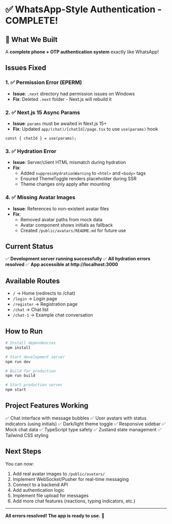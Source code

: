 # ✅ WhatsApp-Style Authentication - COMPLETE!

## 🎉 What We Built

A **complete phone + OTP authentication system** exactly like WhatsApp!

## Issues Fixed

### 1. ✅ Permission Error (EPERM)
- **Issue**: `.next` directory had permission issues on Windows
- **Fix**: Deleted `.next` folder - Next.js will rebuild it

### 2. ✅ Next.js 15 Async Params
- **Issue**: `params` must be awaited in Next.js 15+
- **Fix**: Updated `app/(chat)/[chatId]/page.tsx` to use `use(params)` hook
```tsx
const { chatId } = use(params);
```

### 3. ✅ Hydration Error
- **Issue**: Server/client HTML mismatch during hydration
- **Fix**: 
  - Added `suppressHydrationWarning` to `<html>` and `<body>` tags
  - Ensured ThemeToggle renders placeholder during SSR
  - Theme changes only apply after mounting

### 4. ✅ Missing Avatar Images
- **Issue**: References to non-existent avatar files
- **Fix**: 
  - Removed avatar paths from mock data
  - Avatar component shows initials as fallback
  - Created `/public/avatars/README.md` for future use

## Current Status

✅ **Development server running successfully**
✅ **All hydration errors resolved**
✅ **App accessible at http://localhost:3000**

## Available Routes

- `/` → Home (redirects to /chat)
- `/login` → Login page
- `/register` → Registration page  
- `/chat` → Chat list
- `/chat-1` → Example chat conversation

## How to Run

```bash
# Install dependencies
npm install

# Start development server
npm run dev

# Build for production
npm run build

# Start production server
npm start
```

## Project Features Working

✅ Chat interface with message bubbles
✅ User avatars with status indicators (using initials)
✅ Dark/light theme toggle
✅ Responsive sidebar
✅ Mock chat data
✅ TypeScript type safety
✅ Zustand state management
✅ Tailwind CSS styling

## Next Steps

You can now:
1. Add real avatar images to `/public/avatars/`
2. Implement WebSocket/Pusher for real-time messaging
3. Connect to a backend API
4. Add authentication logic
5. Implement file upload for messages
6. Add more chat features (reactions, typing indicators, etc.)

---

**All errors resolved! The app is ready to use.** 🎉
